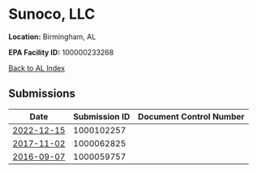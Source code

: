 # Sunoco, LLC 

**Location:** Birmingham, AL

**EPA Facility ID:** 100000233268

[Back to AL Index](../../index.md)

## Submissions

| Date | Submission ID | Document Control Number |
|------|--------------|-------------------------|
| [2022-12-15](submissions/1000102257.md) | 1000102257 |  |
| [2017-11-02](submissions/1000062825.md) | 1000062825 |  |
| [2016-09-07](submissions/1000059757.md) | 1000059757 |  |
